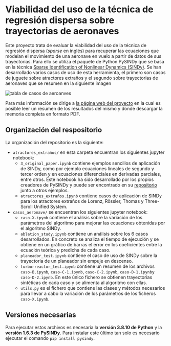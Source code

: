 # Viabilidad del uso de la técnica de regresión dispersa sobre trayectorias de aeronaves
Este proyecto trata de evaluar la viabilidad del uso de la técnica de regresión dispersa (*sparse* en inglés) para recuperar las ecuaciones que modelan el movimiento de una aeronave en vuelo a partir de datos de sus trayectorias. Para ello se utiliza el paquete de Python PySINDy que se basa en la técnica [Sparse Identification of Nonlinear Dynamics (SINDy)](https://www.pnas.org/doi/pdf/10.1073/pnas.1517384113). Se han desarrollado varios casos de uso de esta herramienta, el primero son casos de juguete sobre atractores extraños y el segundo sobre trayectorias de aeronaves que se resumen en la siguiente imagen 

![tabla de casos de aeroanves](/../gh-pages/assets/images/tabla_casos_aeronaves2.png)

Para más información se dirige a [la página web del proyecto](https://meridiaz.github.io/id-dispersa-aeronaves/) en la cual es posible leer un resumen de los resultados del mismo y donde descargar la memoria completa en formato PDF.

## Organización del respositorio
La organización del repositorio es la siguiente:
- `atractores_extraños/` en esta carpeta encuentran los siguientes jupyter notebook:
  - `3_original_paper.ipynb` contiene ejemplos sencillos de aplicación de SINDy, como por ejemplo ecuaciones lineales de segundo y tercer orden y en ecuaciones diferenciales en derivadas parciales, entre otros. Este notebook ha sido desarrollado por los propios creadores de PySINDy y puede ser encontrado en su [repositorio](https://github.com/dynamicslab/pysindy) junto a otros ejemplos.
  - `atractores_extraños.ipynb` contiene casos de aplicación de SINDy para los atractores extraños de Lorenz, Rössler, Thomas y Three-Scroll Unified System.
- `casos_aeronave/` se encuentran los siguientes jupyter notebook:
  - `caso-X.ipynb` contiene el análisis sobre la variación de los parámetros del algoritmo para mejorar las ecuaciones obtenidas por el algoritmo SINDy. 
  - `ablation_study.ipynb` contiene un análisis sobre los 6 casos desarrollados. En concreto se analiza el tiempo de ejecución y se obtiene en un gráfico de barras el error en los coeficientes entre la ecuación teórica y predicha de cada caso.
  - `planeador_test.ipynb` contiene el caso de uso de SINDy sobre la trayectoria de un planeador sin empuje en descenso.
  - `turborreactor_test.ipynb` contiene un resumen de los archivos `caso-B.ipynb`, `caso-C-1.ipynb`, `caso-C-2.ipynb`, `caso-D-1.ipynb`y `caso-D-2.ipynb`. En este único fichero se obtienen trayectorias sintéticas de cada caso y se alimenta al algoritmo con ellas.
  - `utils.py` es el fichero que contiene las clases y métodos necesarios para llevar a cabo la variación de los parámetros de los ficheros `caso-X.ipynb`.
  
## Versiones necesarias  
Para ejecutar estos archivos es necesaria la **versión 3.8.10 de Python** y la **versión 1.6.3 de PySINDy**. Para instalar este último tan solo es necesario ejecutar el comando `pip install pysindy`.
